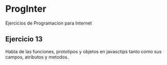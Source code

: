# ProgInter
Ejercicios de Programacion para Internet


## Ejercicio 13
Habla de las funciones, prototipos y objetos en javasctips
tanto como sus campos, atributos y metodos.
